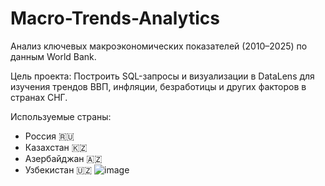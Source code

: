 # Macro-Trends-Analytics
Анализ ключевых макроэкономических показателей (2010–2025) по данным World Bank.

Цель проекта:
Построить SQL-запросы и визуализации в DataLens для изучения трендов ВВП, инфляции, безработицы и других факторов в странах СНГ.

Используемые страны:
- Россия 🇷🇺
- Казахстан 🇰🇿
- Азербайджан 🇦🇿
- Узбекистан 🇺🇿
![image](https://github.com/user-attachments/assets/a701695b-1f66-4164-9e0e-04dc30e07a8d)
